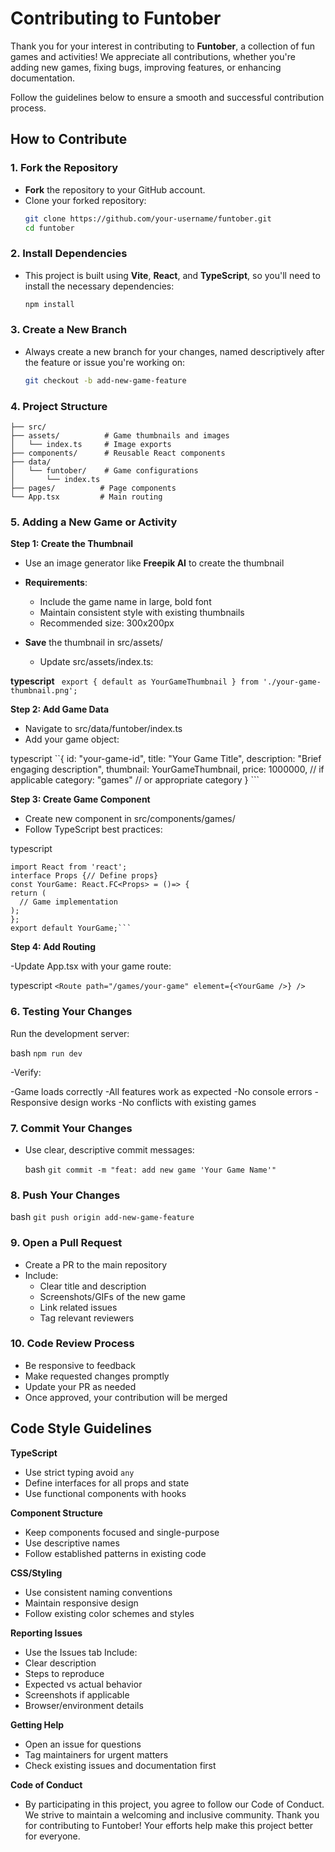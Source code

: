 # Contributing to Funtober

Thank you for your interest in contributing to **Funtober**, a collection of fun games and activities! We appreciate all contributions, whether you're adding new games, fixing bugs, improving features, or enhancing documentation.

Follow the guidelines below to ensure a smooth and successful contribution process.

## How to Contribute

### 1. Fork the Repository

- **Fork** the repository to your GitHub account.
- Clone your forked repository:
  ```bash
  git clone https://github.com/your-username/funtober.git
  cd funtober
  ```

### 2. Install Dependencies

- This project is built using **Vite**, **React**, and **TypeScript**, so you'll need to install the necessary dependencies:
  ```bash
  npm install
  ```

### 3. Create a New Branch

- Always create a new branch for your changes, named descriptively after the feature or issue you're working on:
  ```bash
  git checkout -b add-new-game-feature
  ```

### 4. Project Structure

```funtober/
├── src/
├── assets/          # Game thumbnails and images
│   └── index.ts     # Image exports
├── components/      # Reusable React components
├── data/
│   └── funtober/    # Game configurations
│       └── index.ts
├── pages/          # Page components
└── App.tsx         # Main routing
```

### 5. Adding a New Game or Activity

**Step 1: Create the Thumbnail**

 - Use an image generator like **Freepik AI** to create the   thumbnail
 - **Requirements**:
   - Include the game name in large, bold font
   - Maintain consistent style with existing thumbnails
   - Recommended size: 300x200px


 - **Save** the thumbnail in src/assets/
   - Update src/assets/index.ts:

 **typescript**
 ``` export { default as YourGameThumbnail } from './your-game-thumbnail.png';```

**Step 2: Add Game Data**

 - Navigate to src/data/funtober/index.ts
 - Add your game object:

 typescript
 ``{
  id: "your-game-id",
  title: "Your Game Title",
  description: "Brief engaging description",
  thumbnail: YourGameThumbnail,
  price: 1000000, // if applicable
  category: "games" // or appropriate category
  } ```  
  
 **Step 3:  Create Game Component**

 - Create new component in src/components/games/
 - Follow TypeScript best practices:

 typescript

    import React from 'react';
    interface Props {// Define props}
    const YourGame: React.FC<Props> = ()=> {
    return (
      // Game implementation
    );
    };
    export default YourGame;```

**Step 4: Add Routing**

-Update App.tsx with your game route:

typescript
```<Route path="/games/your-game" element={<YourGame />} />```

### 6. Testing Your Changes

Run the development server:

bash
```npm run dev```

-Verify:

  -Game loads correctly
  -All features work as expected
  -No console errors
  -Responsive design works
  -No conflicts with existing games

### 7. Commit Your Changes

- Use clear, descriptive commit messages:

  bash
  ```git commit -m "feat: add new game 'Your Game Name'"```

### 8. Push Your Changes

bash 
```git push origin add-new-game-feature```

### 9. Open a Pull Request

- Create a PR to the main repository
- Include:
   - Clear title and description
   - Screenshots/GIFs of the new game
   - Link related issues
   - Tag relevant reviewers

### 10. Code Review Process

 - Be responsive to feedback
 - Make requested changes promptly
 - Update your PR as needed
 - Once approved, your contribution will be merged

 ## Code Style Guidelines

 **TypeScript**

   - Use strict typing avoid ```any```
   - Define interfaces for all props and state
   - Use functional components with hooks

 **Component Structure**

  - Keep components focused and single-purpose
  - Use descriptive names
  - Follow established patterns in existing code

 **CSS/Styling**

  - Use consistent naming conventions
  - Maintain responsive design
  - Follow existing color schemes and styles

 **Reporting Issues**

  - Use the Issues tab
   Include:
   - Clear description
   - Steps to reproduce
   - Expected vs actual behavior
   - Screenshots if applicable
   - Browser/environment details


**Getting Help**
  - Open an issue for questions
  - Tag maintainers for urgent matters
  - Check existing issues and documentation first

**Code of Conduct**
- By participating in this project, you agree to follow our Code of Conduct. We strive to maintain a welcoming and inclusive community.
Thank you for contributing to Funtober! Your efforts help make this project better for everyone.
